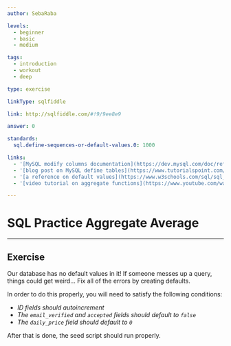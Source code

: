 ```yaml
---
author: SebaRaba

levels:
  - beginner
  - basic
  - medium

tags:
  - introduction
  - workout
  - deep

type: exercise

linkType: sqlfiddle

link: http://sqlfiddle.com/#!9/9ee8e9

answer: 0

standards:
  sql.define-sequences-or-default-values.0: 1000

links:
  - '[MySQL modify columns documentation](https://dev.mysql.com/doc/refman/5.7/en/example-auto-increment.html){documentation}'
  - '[blog post on MySQL define tables](https://www.tutorialspoint.com/mysql/mysql-using-sequences.htm){website}'
  - '[a reference on default values](https://www.w3schools.com/sql/sql_default.asp)'
  - '[video tutorial on aggregate functions](https://www.youtube.com/watch?v=5KqFoTswr-M){video}'

---
```


# SQL Practice Aggregate Average

---
## Exercise

Our database has no default values in it! If someone messes up a query, things could get weird...
Fix all of the errors by creating defaults.

In order to do this properly, you will need to satisfy the following conditions:
- *ID fields should autoincrement*
- *The `email_verified` and `accepted` fields should default to `false`*
- *The `daily_price` field should default to `0`*

After that is done, the seed script should run properly.
 
